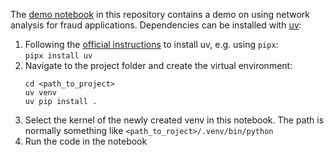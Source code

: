 The [demo notebook](demo.ipynb) in this repository contains a demo on using network analysis for fraud applications.
Dependencies can be installed with  [uv](https://docs.astral.sh/uv/getting-started/):

1. Following the [official instructions](https://docs.astral.sh/uv/getting-started/installation/) to install uv, e.g. using `pipx`: \
```pipx install uv```
2. Navigate to the project folder and create the virtual environment: 
    ```
    cd <path_to_project>
    uv venv
    uv pip install .
    ```
3. Select the kernel of the newly created venv in this notebook. The path is normally something like `<path_to_roject>/.venv/bin/python`
4. Run the code in the notebook